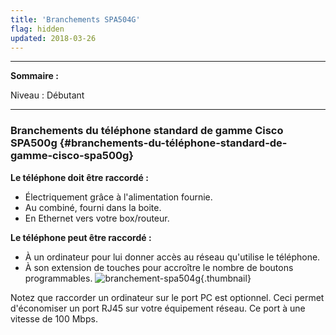 ```yaml
---
title: 'Branchements SPA504G'
flag: hidden
updated: 2018-03-26
---
```


------------------------------------------------------------------------

**Sommaire :**

Niveau : Débutant

------------------------------------------------------------------------

### Branchements du téléphone standard de gamme Cisco SPA500g {#branchements-du-téléphone-standard-de-gamme-cisco-spa500g}

**Le téléphone doit être raccordé :**

-   Électriquement grâce à l'alimentation fournie.
-   Au combiné, fourni dans la boite.
-   En Ethernet vers votre box/routeur.

**Le téléphone peut être raccordé :**

-   À un ordinateur pour lui donner accès au réseau qu'utilise le téléphone.
-   À son extension de touches pour accroître le nombre de boutons programmables. ![branchement-spa504g](Branchementspa504g.png){.thumbnail}

Notez que raccorder un ordinateur sur le port PC est optionnel. Ceci permet d'économiser un port RJ45 sur votre équipement réseau. Ce port à une vitesse de 100 Mbps.

